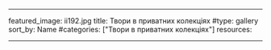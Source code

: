 ---

featured_image: ii192.jpg
title: Твори в приватних колекціях
#type: gallery
sort_by: Name
#categories: ["Твори в приватних колекціях"]
resources:
  
---
